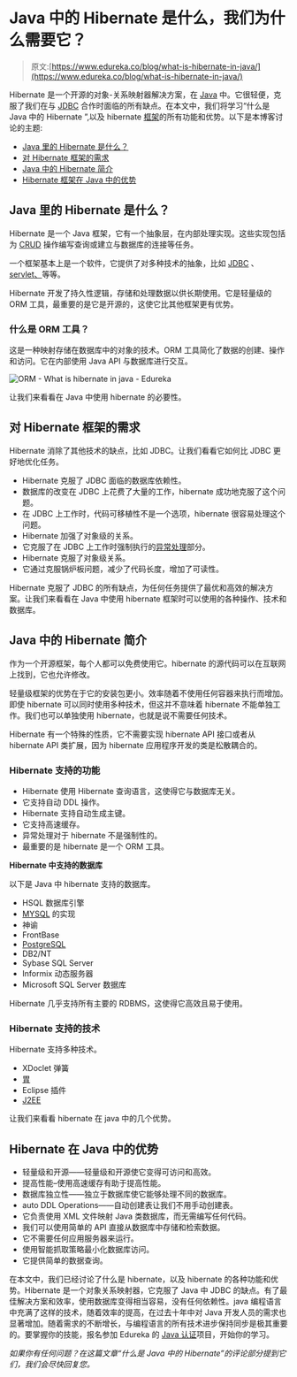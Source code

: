 # Java 中的 Hibernate 是什么，我们为什么需要它？

> 原文:[https://www.edureka.co/blog/what-is-hibernate-in-java/](https://www.edureka.co/blog/what-is-hibernate-in-java/)

Hibernate 是一个开源的对象-关系映射器解决方案，在 [Java](https://www.edureka.co/java-j2ee-training-course) 中。它很轻便，克服了我们在与 [JDBC](https://www.edureka.co/blog/connect-mysql-database-in-java) 合作时面临的所有缺点。在本文中，我们将学习“什么是 Java 中的 Hibernate ”,以及 hibernate [框架](https://www.edureka.co/blog/java-frameworks/)的所有功能和优势。以下是本博客讨论的主题:

*   [Java 里的 Hibernate 是什么？](#hibernate)
*   [对 Hibernate 框架的需求](#need)
*   [Java 中的 Hibernate 简介](#introduction)
*   [Hibernate 框架在 Java 中的优势](#advantages)

## **Java 里的 Hibernate 是什么？**

Hibernate 是一个 Java 框架，它有一个抽象层，在内部处理实现。这些实现包括为 [CRUD](https://www.edureka.co/blog/node-js-mysql-tutorial/) 操作编写查询或建立与数据库的连接等任务。

一个框架基本上是一个软件，它提供了对多种技术的抽象，比如 [JDBC](https://www.edureka.co/blog/connect-mysql-database-in-java) 、 [servlet、](https://www.edureka.co/blog/servlet-and-jsp-tutorial/)等等。

Hibernate 开发了持久性逻辑，存储和处理数据以供长期使用。它是轻量级的 ORM 工具，最重要的是它是开源的，这使它比其他框架更有优势。

### 什么是 ORM 工具？

这是一种映射存储在数据库中的对象的技术。ORM 工具简化了数据的创建、操作和访问。它在内部使用 Java API 与数据库进行交互。

![ORM - What is hibernate in java - Edureka](../Images/2371e04361aebcc3ecac52969589ea07.png)

让我们来看看在 Java 中使用 hibernate 的必要性。

## **对 Hibernate 框架的需求**

Hibernate 消除了其他技术的缺点，比如 JDBC。让我们看看它如何比 JDBC 更好地优化任务。

*   Hibernate 克服了 JDBC 面临的数据库依赖性。
*   数据库的改变在 JDBC 上花费了大量的工作，hibernate 成功地克服了这个问题。
*   在 JDBC 上工作时，代码可移植性不是一个选项，hibernate 很容易处理这个问题。
*   Hibernate 加强了对象级的关系。
*   它克服了在 JDBC 上工作时强制执行的[异常处理](https://www.edureka.co/blog/java-exception-handling)部分。
*   Hibernate 克服了对象级关系。
*   它通过克服锅炉板问题，减少了代码长度，增加了可读性。

Hibernate 克服了 JDBC 的所有缺点，为任何任务提供了最优和高效的解决方案。让我们来看看在 Java 中使用 hibernate 框架时可以使用的各种操作、技术和数据库。

## **Java 中的 Hibernate 简介**

作为一个开源框架，每个人都可以免费使用它。hibernate 的源代码可以在互联网上找到，它也允许修改。

轻量级框架的优势在于它的安装包更小。效率随着不使用任何容器来执行而增加。即使 hibernate 可以同时使用多种技术，但这并不意味着 hibernate 不能单独工作。我们也可以单独使用 hibernate，也就是说不需要任何技术。

Hibernate 有一个特殊的性质，它不需要实现 hibernate API 接口或者从 hibernate API 类扩展，因为 hibernate 应用程序开发的类是松散耦合的。

### **Hibernate 支持的功能**

*   Hibernate 使用 Hibernate 查询语言，这使得它与数据库无关。
*   它支持自动 DDL 操作。
*   Hibernate 支持自动生成主键。
*   它支持高速缓存。
*   异常处理对于 hibernate 不是强制性的。
*   最重要的是 hibernate 是一个 ORM 工具。

**Hibernate 中支持的数据库**

以下是 Java 中 hibernate 支持的数据库。

*   HSQL 数据库引擎
*   [MYSQL](https://www.edureka.co/blog/install-mysql/) 的实现
*   神谕
*   FrontBase
*   [PostgreSQL](https://www.edureka.co/blog/postgresql-tutorial)
*   DB2/NT
*   Sybase SQL Server
*   Informix 动态服务器
*   Microsoft SQL Server 数据库

Hibernate 几乎支持所有主要的 RDBMS，这使得它高效且易于使用。

### **Hibernate 支持的技术**

Hibernate 支持多种技术。

*   XDoclet 弹簧
*   [胃](https://www.edureka.co/blog/create-selenium-maven-project/)
*   Eclipse 插件
*   [J2EE](https://www.edureka.co/blog/videos/introduction-to-javaj2ee-soa/)

让我们来看看 hibernate 在 java 中的几个优势。

## **Hibernate 在 Java 中的优势**

*   轻量级和开源——轻量级和开源使它变得可访问和高效。
*   提高性能–使用高速缓存有助于提高性能。
*   数据库独立性——独立于数据库使它能够处理不同的数据库。
*   auto DDL Operations——自动创建表让我们不用手动创建表。
*   它负责使用 XML 文件映射 Java 类数据库，而无需编写任何代码。
*   我们可以使用简单的 API 直接从数据库中存储和检索数据。
*   它不需要任何应用服务器来运行。
*   使用智能抓取策略最小化数据库访问。
*   它提供简单的数据查询。

在本文中，我们已经讨论了什么是 hibernate，以及 hibernate 的各种功能和优势。Hibernate 是一个对象关系映射器，它克服了 Java 中 JDBC 的缺点。有了最佳解决方案和效率，使用数据库变得相当容易，没有任何依赖性。java 编程语言中充满了这样的技术，随着效率的提高，在过去十年中对 Java 开发人员的需求也显著增加。随着需求的不断增长，与编程语言的所有技术进步保持同步是极其重要的。要掌握你的技能，报名参加 Edureka 的 [Java 认证](https://www.edureka.co/java-j2ee-training-course)项目，开始你的学习。

*如果你有任何问题？在这篇文章“什么是 Java 中的 Hibernate”的评论部分提到它们，我们会尽快回复您。*